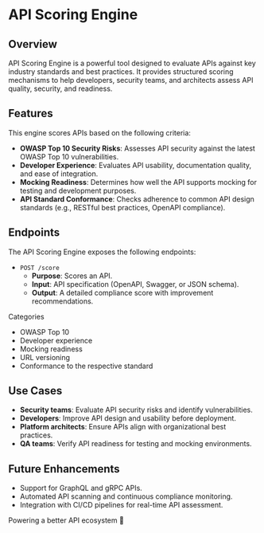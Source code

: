 # API Scoring Engine

## Overview
API Scoring Engine is a powerful tool designed to evaluate APIs against key industry standards and best practices. It provides structured scoring mechanisms to help developers, security teams, and architects assess API quality, security, and readiness.

## Features
This engine scores APIs based on the following criteria:

- **OWASP Top 10 Security Risks**: Assesses API security against the latest OWASP Top 10 vulnerabilities.
- **Developer Experience**: Evaluates API usability, documentation quality, and ease of integration.
- **Mocking Readiness**: Determines how well the API supports mocking for testing and development purposes.
- **API Standard Conformance**: Checks adherence to common API design standards (e.g., RESTful best practices, OpenAPI compliance).

## Endpoints
The API Scoring Engine exposes the following endpoints:

- `POST /score`
  - **Purpose**: Scores an API.
  - **Input**: API specification (OpenAPI, Swagger, or JSON schema).
  - **Output**: A detailed compliance score with improvement recommendations.

Categories

 - OWASP Top 10
 - Developer experience
 - Mocking readiness
 - URL versioning
 - Conformance to the respective standard

## Use Cases
- **Security teams**: Evaluate API security risks and identify vulnerabilities.
- **Developers**: Improve API design and usability before deployment.
- **Platform architects**: Ensure APIs align with organizational best practices.
- **QA teams**: Verify API readiness for testing and mocking environments.

## Future Enhancements
- Support for GraphQL and gRPC APIs.
- Automated API scanning and continuous compliance monitoring.
- Integration with CI/CD pipelines for real-time API assessment.

Powering a better API ecosystem 🚀
